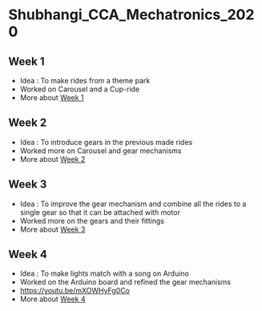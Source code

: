 # Shubhangi_CCA_Mechatronics_2020

## Week 1
- Idea : To make rides from a theme park
- Worked on Carousel and a Cup-ride
- More about [Week 1](/Week_1/)

## Week 2
- Idea : To introduce gears in the previous made rides
- Worked more on Carousel and gear mechanisms
- More about [Week 2](/Week_2/)

## Week 3
- Idea : To improve the gear mechanism and combine all the rides to a single gear so that it can be attached with motor
- Worked more on the gears and their fittings
- More about [Week 3](/Week_3/)

## Week 4
- Idea : To make lights match with a song on Arduino
- Worked on the Arduino board and refined the gear mechanisms
- https://youtu.be/mXOWHyFg0Co
- More about [Week 4](/Week_4/)

